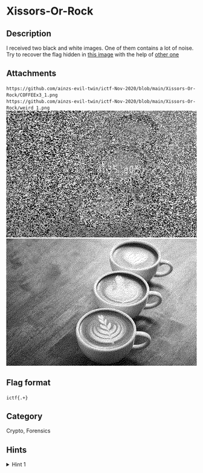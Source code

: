 # Xissors-Or-Rock

## Description

I received two black and white images. One of them contains a lot of noise.  
Try to recover the flag hidden in [this image](../Xissors-Or-Rock/weird_1.png) with the help of [other one](../Xissors-Or-Rock/COFFEEx3_1.png)

## Attachments

`https://github.com/ainzs-evil-twin/ictf-Nov-2020/blob/main/Xissors-Or-Rock/COFFEEx3_1.png`  
`https://github.com/ainzs-evil-twin/ictf-Nov-2020/blob/main/Xissors-Or-Rock/weird_1.png`
![coffee](../Xissors-Or-Rock/weird_1.png) ![noise](../Xissors-Or-Rock/COFFEEx3_1.png)

## Flag format

`ictf{.+}`

## Category

Crypto, Forensics

## Hints

<details> 
    <summary>Hint 1</summary> 
    Look at the challenge title carefully
</details>